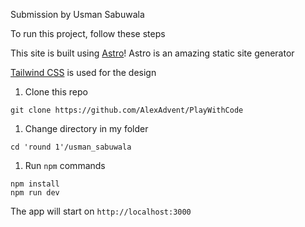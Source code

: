Submission by Usman Sabuwala

To run this project, follow these steps

This site is built using [Astro](https://astro.build)! Astro is an amazing static site generator

[Tailwind CSS](https://tailwindcss.com) is used for the design

1. Clone this repo

```
git clone https://github.com/AlexAdvent/PlayWithCode
```

1. Change directory in my folder

```
cd 'round 1'/usman_sabuwala
```

1. Run `npm` commands

```
npm install
npm run dev
```

The app will start on `http://localhost:3000`
